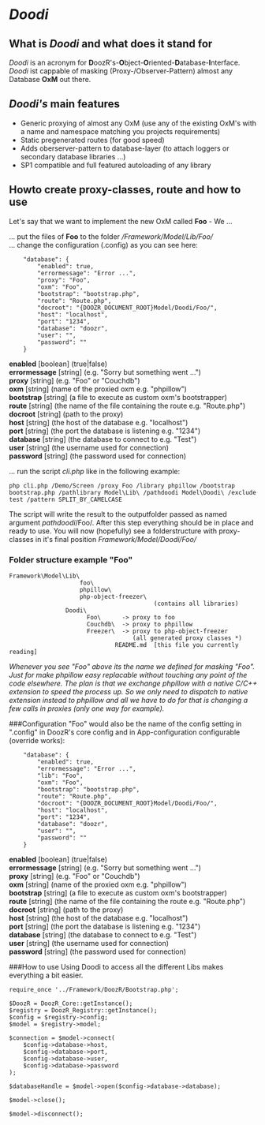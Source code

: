 # *Doodi*
## What is *Doodi* and what does it stand for
*Doodi* is an acronym for **D**oozR's-**O**bject-**O**riented-**D**atabase-**I**nterface. *Doodi* ist cappable of masking (Proxy-/Observer-Pattern) almost any Database **OxM** out there.

## *Doodi's* main features
 * Generic proxying of almost any OxM (use any of the existing OxM's with a name and namespace matching you projects requirements)
 * Static pregenerated routes (for good speed)
 * Adds oberserver-pattern to database-layer (to attach loggers or secondary database libraries ...)
 * SP1 compatible and full featured autoloading of any library

## Howto create proxy-classes, route and how to use

Let's say that we want to implement the new OxM called **Foo** - We ...

... put the files of **Foo** to the folder */Framework/Model/Lib/Foo/*  
... change the configuration (.config) as you can see here:
  
        "database": {  
            "enabled": true,  
            "errormessage": "Error ...",  
            "proxy": "Foo",  
	        "oxm": "Foo",  
	        "bootstrap": "bootstrap.php",  
	        "route": "Route.php",  
	        "docroot": "{DOOZR_DOCUMENT_ROOT}Model/Doodi/Foo/",  
	        "host": "localhost",  
	        "port": "1234",  
	        "database": "doozr",  
	        "user": "",  
	        "password": ""  
        }  
  
 
**enabled**      [boolean] (true|false)  
**errormessage** [string]  (e.g. "Sorry but something went ...")  
**proxy**        [string]  (e.g. "Foo" or "Couchdb")  
**oxm**          [string]  (name of the proxied oxm e.g. "phpillow")  
**bootstrap**    [string]  (a file to execute as custom oxm's bootstrapper)  
**route**        [string]  (the name of the file containing the route e.g. "Route.php")  
**docroot**      [string]  (path to the proxy)  
**host**         [string]  (the host of the database e.g. "localhost")  
**port**         [string]  (the port the database is listening e.g. "1234")  
**database**     [string]  (the database to connect to e.g. "Test")  
**user**         [string]  (the username used for connection)  
**password**     [string]  (the password used for connection) 

... run the script *cli.php* like in the following example:  
    
    php cli.php /Demo/Screen /proxy Foo /library phpillow /bootstrap bootstrap.php /pathlibrary Model\Lib\ /pathdoodi Model\Doodi\ /exclude test /pattern SPLIT_BY_CAMELCASE

The script will write the result to the outputfolder passed as named argument *pathdoodi*/Foo/. 
After this step everything should be in place and ready to use. You will now (hopefully) see a folderstructure with proxy-classes in it's final position *Framework/Model/Doodi/Foo/*

### Folder structure example "Foo"

    Framework\Model\Lib\
                        foo\
                        phpillow\  
                        php-object-freezer\  
                                             (contains all libraries)
                    Doodi\  
                          Foo\      -> proxy to foo
                          Couchdb\  -> proxy to phpillow  
                          Freezer\  -> proxy to php-object-freezer  
                                       (all generated proxy classes *)  
                                  README.md  [this file you currently reading]  

*Whenever you see "Foo" above its the name we defined for masking "Foo". 
Just for make phpillow easy replacable without touching any point of the code
elsewhere. The plan is that we exchange phpillow with a native C/C++ extension
to speed the process up. So we only need to dispatch to native extension
instead to phpillow and all we have to do for that is changing a few calls in 
proxies (only one way for example).*

###Configuration
"Foo" would also be the name of the config setting in ".config" in DoozR's core config and in App-configuration configurable (override works):

        "database": {
            "enabled": true,
            "errormessage": "Error ...",
            "lib": "Foo",
	        "oxm": "Foo",
	        "bootstrap": "bootstrap.php",
	        "route": "Route.php",
	        "docroot": "{DOOZR_DOCUMENT_ROOT}Model/Doodi/Foo/",
	        "host": "localhost",
	        "port": "1234",
	        "database": "doozr",
	        "user": "",
	        "password": ""
        }
  
**enabled**      [boolean] (true|false)  
**errormessage** [string]  (e.g. "Sorry but something went ...")  
**proxy**        [string]  (e.g. "Foo" or "Couchdb")  
**oxm**          [string]  (name of the proxied oxm e.g. "phpillow")  
**bootstrap**    [string]  (a file to execute as custom oxm's bootstrapper)  
**route**        [string]  (the name of the file containing the route e.g. "Route.php")  
**docroot**      [string]  (path to the proxy)  
**host**         [string]  (the host of the database e.g. "localhost")  
**port**         [string]  (the port the database is listening e.g. "1234")  
**database**     [string]  (the database to connect to e.g. "Test")  
**user**         [string]  (the username used for connection)  
**password**     [string]  (the password used for connection) 

###How to use
Using Doodi to access all the different Libs makes everything a bit easier.

    require_once '../Framework/DoozR/Bootstrap.php';  

    $DoozR = DoozR_Core::getInstance();  
    $registry = DoozR_Registry::getInstance();  
    $config = $registry->config;  
    $model = $registry->model;  
      
    $connection = $model->connect(  
        $config->database->host,  
        $config->database->port,  
        $config->database->user,  
        $config->database->password  
    );  

    $databaseHandle = $model->open($config->database->database);  
    
    $model->close();
    
    $model->disconnect();
  